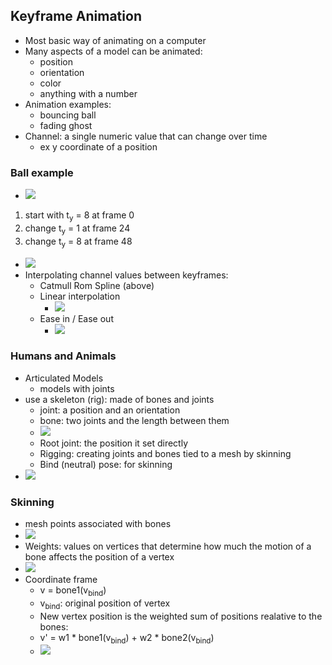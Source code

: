 ## Keyframe Animation
- Most basic way of animating on a computer
- Many aspects of a model can be animated:
  - position
  - orientation
  - color
  - anything with a number
- Animation examples:
  - bouncing ball
  - fading ghost
- Channel: a single numeric value that can change over time
  - ex y coordinate of a position
### Ball example
- ![](images/keyframeBall.png)
1. start with t<sub>y</sub> = 8 at frame 0
2. change t<sub>y</sub> = 1 at frame 24
3. change t<sub>y</sub> = 8 at frame 48
- ![](images/keyframeBallView.png)
- Interpolating channel values between keyframes:
  - Catmull Rom Spline (above)
  - Linear interpolation
    - ![](images/keyframeLinear.png)
  - Ease in / Ease out
    - ![](images/keyframeEase.png)

### Humans and Animals
- Articulated Models
  - models with joints
- use a skeleton (rig): made of bones and joints
  - joint: a position and an orientation
  - bone: two joints and the length between them
  - ![](images/jointandbone.png)
  - Root joint: the position it set directly
  - Rigging: creating joints and bones tied to a mesh by skinning
  - Bind (neutral) pose: for skinning
- ![](images/skinning.png)

### Skinning
- mesh points associated with bones
- ![](images/skinningWeights1.png)
- Weights: values on vertices that determine how much the motion of a bone affects the position of a vertex
- ![](images/skinningWeights2.png)
- Coordinate frame
  - v = bone1(v<sub>bind</sub>)
  - v<sub>bind</sub>: original position of vertex
  - New vertex position is the weighted sum of positions realative to the bones:
  - v' = w1 * bone1(v<sub>bind</sub>) + w2 * bone2(v<sub>bind</sub>)
  - ![](images/skinningCoordFrame.png)